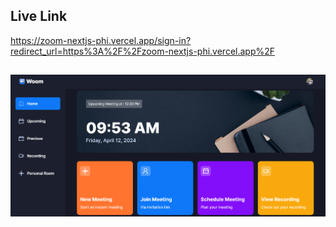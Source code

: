 ## Live Link

https://zoom-nextjs-phi.vercel.app/sign-in?redirect_url=https%3A%2F%2Fzoom-nextjs-phi.vercel.app%2F

##

![alt text](home_page.PNG)
